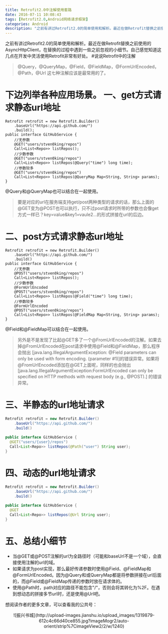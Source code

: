 ```yaml
---
title: Retrofit2.0中注解使用套路
date: 2016-07-11 10:08:43
tags: [Retrofit2.0,Android网络请求框架]
categories: Android
description: "之前有讲过Retrofit2.0的简单使用和解析。最近在做Retrofit替换之前使用的AsyncHttpClient，在替换的过程中遇到一些之前忽视的小细节。自己感觉知道这几点在开发中灵活使用Retrofit非常有好处。"
---
```


之前有讲过Retrofit2.0的简单使用和解析。最近在做Retrofit替换之前使用的AsyncHttpClient，在替换的过程中遇到一些之前忽视的小细节。自己感觉知道这几点在开发中灵活使用Retrofit非常有好处。
#说说Retrofit中的注解
> @Query，@QueryMap，@Field，@FieldMap，@FormUrlEncoded，@Path，@Url
这七种注解应该是最常用的了。

下边列举各种应用场景。
一、get方式请求静态url地址
===
```
Retrofit retrofit = new Retrofit.Builder()
	.baseUrl("https://api.github.com/")
    .build();
public interface GitHubService {
	//无参数
	@GET("users/stven0king/repos")
	Call<List<Repo>> listRepos();
	//少数参数
	@GET("users/stven0king/repos")
	Call<List<Repo>> listRepos(@Query("time") long time);
	//参数较多
	@GET("users/stven0king/repos")
	Call<List<Repo>> listRepos(@QueryMap Map<String, String> params);
}
```
@Query和@QueryMap也可以结合在一起使用。
> 要是对应的url在服务端支持get/post两种类型的请求的话，那么上面的@GET变为@POST也可以执行，只不过post请求时所带的参数也会像get方式一样已？key=value&key1=vaule2...的形式拼接在url的后边。

二、post方式请求静态url地址
===
```
Retrofit retrofit = new Retrofit.Builder()
    .baseUrl("https://api.github.com/")
    .build()
public interface GitHubService {
	//无参数
	@POST("users/stven0king/repos")
	Call<List<Repo>> listRepos();
	//少数参数
	@FormUrlEncoded
	@POST("users/stven0king/repos")
	Call<List<Repo>> listRepos(@Field("time") long time);
	//参数较多
	@FormUrlEncoded
	@POST("users/stven0king/repos")
	Call<List<Repo>> listRepos(@FieldMap Map<String, String> params);
}
```
@Field和@FieldMap可以结合在一起使用。
> 另外是不是发现了比起@GET多了一个@FromUrlEncoded的注解。如果去掉@FromUrlEncoded在post请求中使用@Field和@FieldMap，那么程序会抛出 [java.lang.IllegalArgumentException: @Field parameters can only be used with form encoding. (parameter #1)]的错误异常。如果将@FromUrlEncoded添加在@GET上面呢，同样的也会抛出 [java.lang.IllegalArgumentException:FormUrlEncoded can only be specified on HTTP methods with request body (e.g., @POST).] 的错误异常。


三、半静态的url地址请求
===
```java
Retrofit retrofit = new Retrofit.Builder()
    .baseUrl("https://api.github.com/")
    .build()
	
public interface GitHubService {
  @GET("users/{user}/repos")
  Call<List<Repo>> listRepos(@Path("user") String user);
}
```

四、动态的url地址请求
===
```java
Retrofit retrofit = new Retrofit.Builder()
    .baseUrl("https://api.github.com/")
    .build()
	
public interface GitHubService {
  @GET
  Call<List<Repo>> listRepos(@Url String user);
}
```
五、总结小细节
===
* 当@GET或@POST注解的url为全路径时（可能和baseUrl不是一个域），会直接使用注解的url的域。
*  如果请求为post实现，那么最好传递参数时使用@Field、@FieldMap和@FormUrlEncoded。因为@Query和或QueryMap都是将参数拼接在url后面的，而@Field或@FieldMap传递的参数时放在请求体的。
* 使用@Path时，path对应的路径不能包含"/"，否则会将其转化为%2F。在遇到想动态的拼接多节url时，还是使用@Url吧。

想阅读作者的更多文章，可以查看我的公共号：
<center>![振兴书城](http://upload-images.jianshu.io/upload_images/1319879-612c4c66d40ce855.jpg?imageMogr2/auto-orient/strip%7CimageView2/2/w/1240)</center>